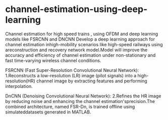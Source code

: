 # channel-estimation-using-deep-learning
Channel estimation for high speed trains , using OFDM and deep learning models like FSRCNN and DNCNN
Develop a deep learning approach for channel estimation inhigh-mobility scenarios like high-speed railways using areconstruction and recovery network model.Model will improve the accuracy and efficiency of channel estimation under non-stationary and fast time-varying wireless channel conditions.

FSRCNN (Fast Super-Resolution Convolutional Neural Network): 
1.Reconstructs a low-resolution (LR) image (pilot signals) into a high-resolution(HR) channel image by extracting features and performing interpolation.

DnCNN (Denoising Convolutional Neural Network): 
2.Refines the HR image by reducing noise and enhancing the channel estimation'sprecision.The combined architecture, named FSR-Dn, is trained offline using simulateddatasets generated in MATLAB.

